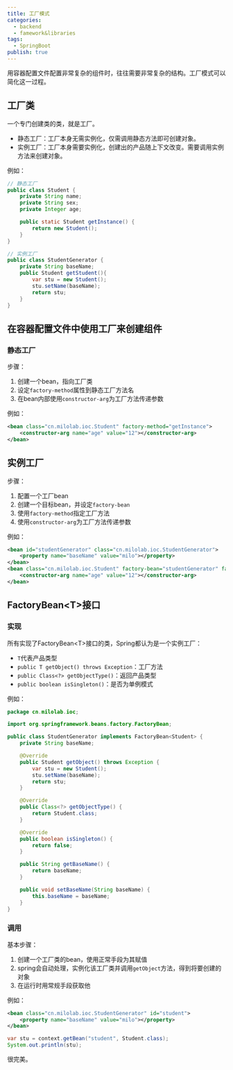 ```yaml
---
title: 工厂模式
categories:
  - backend
  - famework&libraries
tags:
  - SpringBoot
publish: true
---
```


用容器配置文件配置非常复杂的组件时，往往需要非常复杂的结构。工厂模式可以简化这一过程。

## 工厂类

一个专门创建类的类，就是工厂。

- 静态工厂：工厂本身无需实例化，仅需调用静态方法即可创建对象。
- 实例工厂：工厂本身需要实例化，创建出的产品随上下文改变。需要调用实例方法来创建对象。

例如：

```java
// 静态工厂
public class Student {
    private String name;
    private String sex;
    private Integer age;

    public static Student getInstance() {
        return new Student();
    }
}
```

```java
// 实例工厂
public class StudentGenerator {
    private String baseName;
    public Student getStudent(){
        var stu = new Student();
        stu.setName(baseName);
        return stu;
    }
}
```

## 在容器配置文件中使用工厂来创建组件

### 静态工厂

步骤：

1. 创建一个bean，指向工厂类
2. 设定`factory-method`属性到静态工厂方法名
3. 在bean内部使用`constructor-arg`为工厂方法传递参数

例如：

```xml
<bean class="cn.milolab.ioc.Student" factory-method="getInstance">
    <constructor-arg name="age" value="12"></constructor-arg>
</bean>
```

## 实例工厂

步骤：

1. 配置一个工厂bean
2. 创建一个目标bean，并设定`factory-bean`
3. 使用`factory-method`指定工厂方法
4. 使用`constructor-arg`为工厂方法传递参数

例如：

```xml
<bean id="studentGenerator" class="cn.milolab.ioc.StudentGenerator">
    <property name="baseName" value="milo"></property>
</bean>
<bean class="cn.milolab.ioc.Student" factory-bean="studentGenerator" factory-method="getStudent">
    <constructor-arg name="age" value="12"></constructor-arg>
</bean>
```

## FactoryBean\<T\>接口

### 实现

所有实现了FactoryBean\<T\>接口的类，Spring都认为是一个实例工厂：

- `T`代表产品类型
- `public T getObject() throws Exception`：工厂方法
- `public Class<?> getObjectType()`：返回产品类型
-  `public boolean isSingleton()`：是否为单例模式

例如：

```java
package cn.milolab.ioc;

import org.springframework.beans.factory.FactoryBean;

public class StudentGenerator implements FactoryBean<Student> {
    private String baseName;

    @Override
    public Student getObject() throws Exception {
        var stu = new Student();
        stu.setName(baseName);
        return stu;
    }

    @Override
    public Class<?> getObjectType() {
        return Student.class;
    }

    @Override
    public boolean isSingleton() {
        return false;
    }

    public String getBaseName() {
        return baseName;
    }

    public void setBaseName(String baseName) {
        this.baseName = baseName;
    }
}
```

### 调用

基本步骤：

1. 创建一个工厂类的bean，使用正常手段为其赋值
2. spring会自动处理，实例化该工厂类并调用`getObject`方法，得到将要创建的对象
3. 在运行时用常规手段获取他

例如：

```xml
<bean class="cn.milolab.ioc.StudentGenerator" id="student">
    <property name="baseName" value="milo"></property>
</bean>
```

```java
var stu = context.getBean("student", Student.class);
System.out.println(stu);
```

很完美。